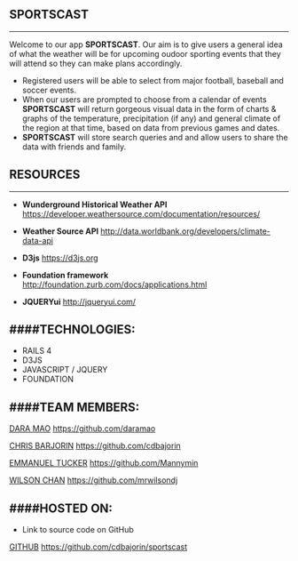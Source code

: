 ## SPORTSCAST
---

Welcome to our app  **SPORTSCAST**. Our aim is to give users a general idea of what the weather will be for upcoming oudoor sporting events that they will attend so they can make plans accordingly.


* Registered users will be able to select from major football, baseball and soccer events.
* When our users are prompted to choose from a calendar of events **SPORTSCAST** will return gorgeous visual data in the form of charts & graphs of the temperature, precipitation (if any) and general climate of the region at that time, based on data from previous games and dates.
* **SPORTSCAST** will store search queries and and allow users to share the data with friends and family.



## RESOURCES
---

* **Wunderground Historical Weather API** https://developer.weathersource.com/documentation/resources/

* **Weather Source API** http://data.worldbank.org/developers/climate-data-api

* **D3js** https://d3js.org

* **Foundation framework** http://foundation.zurb.com/docs/applications.html

* **JQUERYui** http://jqueryui.com/




####TECHNOLOGIES:
---
* RAILS 4
* D3JS
* JAVASCRIPT / JQUERY
* FOUNDATION




####TEAM MEMBERS:
---


[DARA MAO](https://github.com/daramao) https://github.com/daramao

[CHRIS BARJORIN](https://github.com/cdbajorin) https://github.com/cdbajorin

[EMMANUEL TUCKER](https://github.com/Mannymin) https://github.com/Mannymin

[WILSON CHAN](https://github.com/Mannymin) https://github.com/mrwilsondj


####HOSTED ON:
---

* Link to source code on GitHub

[GITHUB](https://github.com/cdbajorin/sportscast) https://github.com/cdbajorin/sportscast









